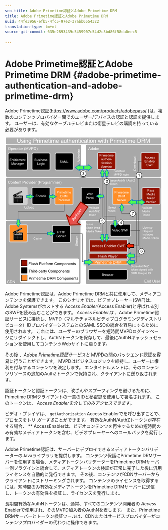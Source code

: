 ```yaml
---
seo-title: Adobe Primetime認証とAdobe Primetime DRM
title: Adobe Primetime認証とAdobe Primetime DRM
uuid: 44fe3956-efb5-4fc5-97e2-37abb6554322
translation-type: tm+mt
source-git-commit: 635e2893439c5459907c54d2c3bd86f58da0eec5

---
```



# Adobe Primetime認証とAdobe Primetime DRM {#adobe-primetime-authentication-and-adobe-primetime-drm}

Adobe Primetime認証(https://www.adobe.com/products/adobepass/ [](https://www.adobe.com/products/adobepass/))は、複数のコンテンツプロバイダー間でのユーザー/デバイスの認証と認証を提供します。 ユーザーは、有効なケーブルテレビまたは衛星テレビの購読を持っている必要があります。

<!--<a id="fig_cln_bc2_44"></a>-->

![](assets/AdobePass_web.png)

Adobe Primetime認証は、Adobe Primetime DRMと共に使用して、メディアコンテンツを保護できます。 このシナリオでは、ビデオプレーヤー(SWF)は、Adobe Systemsがホストする *Access Enabler*(Access Enabler)と呼ばれる別のSWFを読み込むことができます。 *Access Enablerは* 、Adobe Primetime認証サービスに接続し、MVPD（マルチチャネルビデオプログラミングディストリビュータ）IDプロバイダーシステムとのSAML SSOの統合を容易にするために使用されます。 これには、ユーザーのブラウザーを短時間MVPDログインページにリダイレクトし、AuthNトークンを保存して、最後にAuthNキャッシュセッションを使用してコンテンツWebサイトに戻ります。

その後 *、Adobe Primetime認証サービスと* MVPDの間のバックエンド認証を容易に行うことができます。 MVPDはビジネスロジックを維持し、ユーザーに権利を付与するコンテンツを決定します。 エンタイトルメントは、そのコンテンツリソースの追加のAuthZトークンで保持され、クライアントに送り返されます。

認証トークンと認証トークンは、改ざんやスプーフィングを避けるために、Primetime DRMクライアントの一意のIDと秘密鍵を使用して署名されます。 このトークンは、 *Access Enablerを介してのみアクセスできます*。

ビデオ・プレイヤは、 `getAuthorization` Access Enablerでを呼び出すことで、プロセスをトリ *ガーする*&#x200B;ことができます。 有効なAuthN/AuthZトークンが存在する場合、 ** AccessEnablerは、ビデオコンテンツを再生するための短時間のみ有効なメディアトークンを含む、ビデオプレーヤーへのコールバックを発行します。

Adobe Primetime認証は、サーバーにデプロイできるメディアトークンバリデーターのJavaライブラリを提供します。 コンテンツ保護にPrimetime DRMサーバーを使用する場合、メディアトークンバリデーターをPrimetime DRMサーバー側プラグインと統合して、メディアトークンの検証が正常に完了した後に汎用ライセンスを自動的に発行できます。 その後、コンテンツがCDNサーバーからクライアントにストリーミングされます。 コンテンツのライセンスを取得するには、短時間のみ有効なメディアトークンをPrimetime DRMサーバーに送信し、トークンの有効性を検証し、ライセンスを発行します。

長期間有効なAuthNトークンは、通常、すべてのコンテンツ開発者の *Access* Enablerで使用され、そのMVPD加入者のAuthNを表します。 また、Primetime DRMサーバーとトークン検証ツールは、CDNまたはサービスプロバイダーがコンテンツプロバイダーの代わりに操作できます。